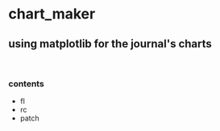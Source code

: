 # chart_maker
using matplotlib for the journal's charts
---
<br>

### contents

- fl
- rc
- patch
  
